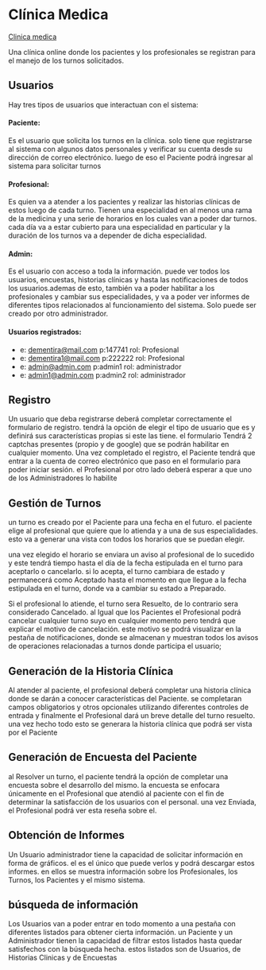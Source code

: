 # Clínica Medica

[Clinica medica](https://clinica-online-rilo.herokuapp.com/)

Una clínica online donde los pacientes y los profesionales se registran para el manejo de los turnos solicitados.

## Usuarios
Hay tres tipos de usuarios que interactuan con el sistema:

#### Paciente:
Es el usuario que solicita los turnos en la clínica. solo tiene que registrarse al sistema con algunos datos personales y verificar su cuenta desde su dirección de correo electrónico. luego de eso el Paciente podrá ingresar al sistema para solicitar turnos

#### Profesional:
Es quien va a atender a los pacientes y realizar las historias clínicas de estos luego de cada turno. Tienen una especialidad en al menos una rama de la medicina y una serie de horarios en los cuales van a poder dar turnos. cada día va a estar cubierto para una especialidad en particular y la duración de los turnos va a depender de dicha especialidad.

#### Admin:
Es el usuario con acceso a toda la información. puede ver todos los usuarios, encuestas, historias clínicas y hasta las notificaciones de todos los usuarios.ademas de esto, también va a poder habilitar a los profesionales y cambiar sus especialidades, y va a poder ver informes de diferentes tipos relacionados al funcionamiento del sistema. Solo puede ser creado por otro administrador.

#### Usuarios registrados:
- e: dementira@mail.com p:147741 rol: Profesional
- e: dementira1@mail.com p:222222 rol: Profesional
- e: admin@admin.com p:admin1 rol: administrador
- e: admin1@admin.com p:admin2 rol: administrador

## Registro
Un usuario que deba registrarse deberá completar correctamente el formulario de registro. tendrá la opción de elegir el tipo de usuario que es y definirá sus características propias si este las tiene. el formulario Tendrá 2 captchas presentes (propio y de google) que se podrán habilitar en cualquier momento. 
Una vez completado el registro, el Paciente tendrá que entrar a la cuenta de correo electrónico que paso en el formulario para poder iniciar sesión. el Profesional por otro lado deberá esperar a que uno de los Administradores lo habilite

## Gestión de Turnos
un turno es creado por el Paciente para una fecha en el futuro. el paciente elige al profesional que quiere que lo atienda y a una de sus especialidades. esto va a generar una vista con todos los horarios que se puedan elegir.

una vez elegido el horario se enviara un aviso al profesional de lo sucedido y este tendrá tiempo hasta el día de la fecha estipulada en el turno para aceptarlo o cancelarlo. si lo acepta, el turno cambiara de estado y permanecerá como Aceptado hasta el momento en que llegue a la fecha estipulada en el turno, donde va a cambiar su estado a Preparado.

Si el profesional lo atiende, el turno sera Resuelto, de lo contrario sera considerado Cancelado. al Igual que los Pacientes el Profesional podrá cancelar cualquier turno suyo en cualquier momento pero tendrá que explicar el motivo de cancelación. este motivo se podrá visualizar en la pestaña de notificaciones, donde se almacenan y muestran todos los avisos de operaciones relacionadas a turnos donde participa el usuario;

## Generación de la Historia Clínica
Al atender al paciente, el profesional deberá completar una historia clínica 
donde se darán a conocer características del Paciente. se completaran campos obligatorios y otros opcionales utilizando diferentes controles de entrada y finalmente el Profesional dará un breve detalle del turno resuelto. una vez hecho todo esto se generara la historia clínica que podrá ser vista por el Paciente 

## Generación de Encuesta del Paciente
al Resolver un turno, el paciente tendrá la opción de completar una encuesta sobre el desarrollo del mismo. la encuesta se enfocara únicamente en el Profesional que atendió al paciente con el fin de determinar la satisfacción de los usuarios con el personal. una vez Enviada, el Profesional podrá ver esta reseña sobre el. 

## Obtención de Informes
Un Usuario administrador tiene la capacidad de solicitar información en forma de gráficos. el es el único que puede verlos y podrá descargar estos informes. en ellos se muestra información sobre los Profesionales, los Turnos, los Pacientes y el mismo sistema. 

## búsqueda de información
Los Usuarios van a poder entrar en todo momento a una pestaña con diferentes listados para obtener cierta información. un Paciente y un Administrador tienen la capacidad de filtrar estos listados hasta quedar satisfechos con la búsqueda hecha. 
estos listados son de Usuarios, de Historias Clinicas y de Encuestas

